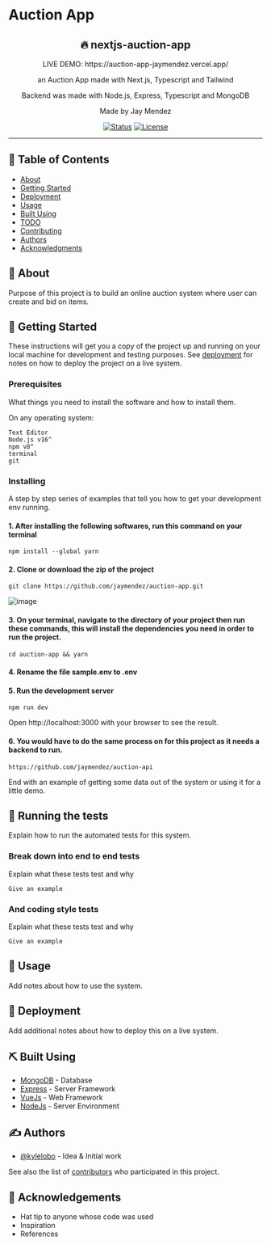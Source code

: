 # Auction App

<div align="center">
  <h2>🔥 nextjs-auction-app </h2>
  <p> LIVE DEMO: https://auction-app-jaymendez.vercel.app/ </p>
  <p>an Auction App made with Next.js, Typescript and Tailwind</p>
  <p>Backend was made with Node.js, Express, Typescript and MongoDB</p>
  <p>Made by Jay Mendez</p>
</div>
<div align="center">

  [![Status](https://img.shields.io/badge/status-active-success.svg)]() 
  [![License](https://img.shields.io/badge/license-MIT-blue.svg)](/LICENSE)

</div>

---

## 📝 Table of Contents
- [About](#about)
- [Getting Started](#getting_started)
- [Deployment](#deployment)
- [Usage](#usage)
- [Built Using](#built_using)
- [TODO](../TODO.md)
- [Contributing](../CONTRIBUTING.md)
- [Authors](#authors)
- [Acknowledgments](#acknowledgement)

## 🧐 About <a name = "about"></a>
Purpose of this project is to build an online auction system where user can create and bid on items.

## 🏁 Getting Started <a name = "getting_started"></a>
These instructions will get you a copy of the project up and running on your local machine for development and testing purposes. See [deployment](#deployment) for notes on how to deploy the project on a live system.

### Prerequisites
What things you need to install the software and how to install them.

On any operating system:
```
Text Editor
Node.js v16^
npm v8^
terminal
git
```

### Installing
A step by step series of examples that tell you how to get your development env running.

#### 1. After installing the following softwares, run this command on your terminal
```
npm install --global yarn
```

#### 2. Clone or download the zip of the project
```
git clone https://github.com/jaymendez/auction-app.git
```
![image](https://user-images.githubusercontent.com/28770143/227701654-273a6037-d25b-40af-b58a-804e33c75b73.png)


#### 3. On your terminal, navigate to the directory of your project then run these commands, this will install the dependencies you need in order to run the project.
```
cd auction-app && yarn
```

#### 4. Rename the file sample.env to .env

#### 5. Run the development server
```
npm run dev
```
Open http://localhost:3000 with your browser to see the result.

#### 6. You would have to do the same process on for this project as it needs a backend to run.
```
https://github.com/jaymendez/auction-api
```
End with an example of getting some data out of the system or using it for a little demo.

## 🔧 Running the tests <a name = "tests"></a>
Explain how to run the automated tests for this system.

### Break down into end to end tests
Explain what these tests test and why

```
Give an example
```

### And coding style tests
Explain what these tests test and why

```
Give an example
```

## 🎈 Usage <a name="usage"></a>
Add notes about how to use the system.

## 🚀 Deployment <a name = "deployment"></a>
Add additional notes about how to deploy this on a live system.

## ⛏️ Built Using <a name = "built_using"></a>
- [MongoDB](https://www.mongodb.com/) - Database
- [Express](https://expressjs.com/) - Server Framework
- [VueJs](https://vuejs.org/) - Web Framework
- [NodeJs](https://nodejs.org/en/) - Server Environment

## ✍️ Authors <a name = "authors"></a>
- [@kylelobo](https://github.com/kylelobo) - Idea & Initial work

See also the list of [contributors](https://github.com/kylelobo/The-Documentation-Compendium/contributors) who participated in this project.

## 🎉 Acknowledgements <a name = "acknowledgement"></a>
- Hat tip to anyone whose code was used
- Inspiration
- References

